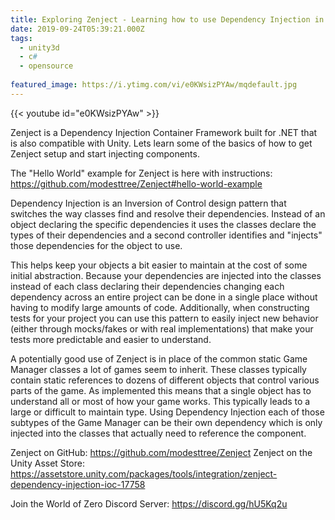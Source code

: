 ```yaml
---
title: Exploring Zenject - Learning how to use Dependency Injection in Unity
date: 2019-09-24T05:39:21.000Z
tags:
  - unity3d
  - c#
  - opensource
  
featured_image: https://i.ytimg.com/vi/e0KWsizPYAw/mqdefault.jpg
---
```


{{< youtube id="e0KWsizPYAw" >}}

Zenject is a Dependency Injection Container Framework built for .NET that is also compatible with Unity. Lets learn some of the basics of how to get Zenject setup and start injecting components.

The "Hello World" example for Zenject is here with instructions: https://github.com/modesttree/Zenject#hello-world-example

Dependency Injection is an Inversion of Control design pattern that switches the way classes find and resolve their dependencies. Instead of an object declaring the specific dependencies it uses the classes declare the types of their dependencies and a second controller identifies and "injects" those dependencies for the object to use.

This helps keep your objects a bit easier to maintain at the cost of some initial abstraction. Because your dependencies are injected into the classes instead of each class declaring their dependencies changing each dependency across an entire project can be done in a single place without having to modify large amounts of code. Additionally, when constructing tests for your project you can use this pattern to easily inject new behavior (either through mocks/fakes or with real implementations) that make your tests more predictable and easier to understand.

A potentially good use of Zenject is in place of the common static Game Manager classes a lot of games seem to inherit. These classes typically contain static references to dozens of different objects that control various parts of the game. As implemented this means that a single object has to understand all or most of how your game works. This typically leads to a large or difficult to maintain type. Using Dependency Injection each of those subtypes of the Game Manager can be their own dependency which is only injected into the classes that actually need to reference the component.

Zenject on GitHub: https://github.com/modesttree/Zenject
Zenject on the Unity Asset Store: https://assetstore.unity.com/packages/tools/integration/zenject-dependency-injection-ioc-17758

Join the World of Zero Discord Server: https://discord.gg/hU5Kq2u